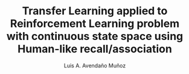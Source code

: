 ---
paperId: 42
author: Luis A. Avendaño Muñoz
publicationauthor: Avendaño Muñoz, L. A.
title: Transfer Learning applied to Reinforcement Learning problem with continuous state space using Human-like recall/association
pdf: Poster_Avendano_Luis.pdf
poster: --
alt: --
type: Poster
topic: Robotics
link: https://research.latinxinai.org/papers/neurips/2019/pdf/Poster_Avendano_Luis.pdf
conference: neurips
year: 2019
tags: neurips-2019
location: Vancouver, Canada
---